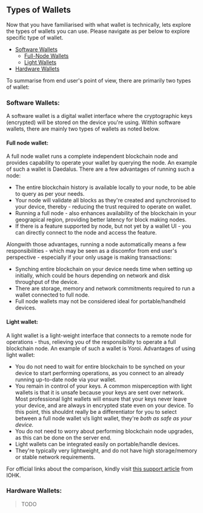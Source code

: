 ## Types of Wallets

Now that you have familiarised with what wallet is technically, lets explore the types of wallets you can use. Please navigate as per below to explore specific type of wallet.

- [Software Wallets](#software-wallets)
  - [Full-Node Wallets](#full-node-wallet)
  - [Light Wallets](#light-wallet)
- [Hardware Wallets](#hardware-wallets)

To summarise from end user's point of view, there are primarily two types of wallet:

### Software Wallets:

A software wallet is a digital wallet interface where the cryptographic keys (encrypted) will be stored on the device you're using. Within software wallets, there are mainly two types of wallets as noted below.

#### Full node wallet:

A full node wallet runs a complete independent blockchain node and provides capability to operate your wallet by querying the node. An example of such a wallet is Daedalus. There are a few advantages of running such a node:
 - The entire blockchain history is available locally to your node, to be able to query as per your needs.
 - Your node will validate all blocks as they're created and synchronised to your device, thereby - reducing the trust required to operate on wallet.
 - Running a full node - also enhances availability of the blockchain in your geograpical region, providing better latency for block making nodes.
 - If there is a feature supported by node, but not yet by a wallet UI - you can directly connect to the node and access the feature.

Alongwith those advantages, running a node automatically means a few responsibilities - which may be seen as a discomfor from end user's perspective - especially if your only usage is making transactions:
 - Synching entire blockchain on your device needs time when setting up initially, which could be hours depending on network and disk throughput of the device.
 - There are storage, memory and network commitments required to run a wallet connected to full node.
 - Full node wallets may not be considered ideal for portable/handheld devices.
 
#### Light wallet:

A light wallet is a light-weight interface that connects to a remote node for operations - thus, relieving you of the responsibility to operate a full blockchain node. An example of such a wallet is Yoroi. Advantages of using light wallet:
- You do not need to wait for entire blockchain to be synched on your device to start performing operations, as you connect to an already running up-to-date node via your wallet.
- You remain in control of your keys. A common misperception with light wallets is that it is unsafe because your keys are sent over network. Most professional light wallets will ensure that your keys never leave your device, and are always in encrypted state even on your device. To this point, this shouldnt really be a differentiator for you to select between a full node wallet v/s light wallet, they're _both as safe as your device._
- You do not need to worry about performing blockchain node upgrades, as this can be done on the server end.
- Light wallets can be integrated easily on portable/handle devices.
- They're typically very lightweight, and do not have high storage/memory or stable network requirements.

For official links about the comparison, kindly visit [this support article](https://iohk.zendesk.com/hc/en-us/articles/360026058573-Daedalus-wallet-compared-to-Yoroi-wallet) from IOHK.

### Hardware Wallets:

> TODO

